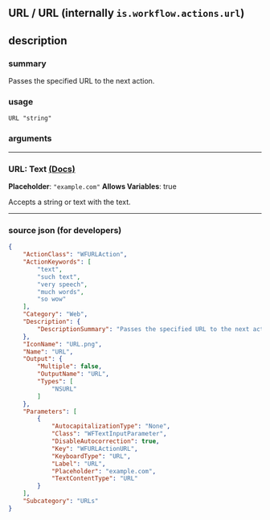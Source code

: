 
## URL / URL (internally `is.workflow.actions.url`)


## description

### summary

Passes the specified URL to the next action.


### usage
```
URL "string"
```

### arguments

---

### URL: Text [(Docs)](https://pfgithub.github.io/shortcutslang/gettingstarted#text-field)
**Placeholder**: `"example.com"`
**Allows Variables**: true



Accepts a string 
or text
with the text.

---

### source json (for developers)

```json
{
	"ActionClass": "WFURLAction",
	"ActionKeywords": [
		"text",
		"such text",
		"very speech",
		"much words",
		"so wow"
	],
	"Category": "Web",
	"Description": {
		"DescriptionSummary": "Passes the specified URL to the next action."
	},
	"IconName": "URL.png",
	"Name": "URL",
	"Output": {
		"Multiple": false,
		"OutputName": "URL",
		"Types": [
			"NSURL"
		]
	},
	"Parameters": [
		{
			"AutocapitalizationType": "None",
			"Class": "WFTextInputParameter",
			"DisableAutocorrection": true,
			"Key": "WFURLActionURL",
			"KeyboardType": "URL",
			"Label": "URL",
			"Placeholder": "example.com",
			"TextContentType": "URL"
		}
	],
	"Subcategory": "URLs"
}
```
